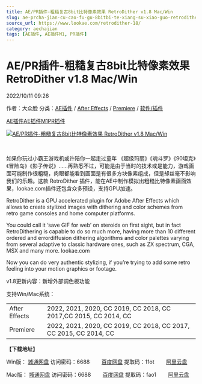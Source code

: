 ```yaml
---
title: AE/PR插件-粗糙复古8bit比特像素效果 RetroDither v1.8 Mac/Win
slug: ae-prcha-jian-cu-cao-fu-gu-8bitbi-te-xiang-su-xiao-guo-retrodither-v1-8-mac-win
source_url: https://www.lookae.com/retrodither-18/
category: aechajian
tags: [AE插件, AE插件M1, PR插件]
---
```

# AE/PR插件-粗糙复古8bit比特像素效果 RetroDither v1.8 Mac/Win

2022/10/11 09:26

作者：大众脸
分类：[AE插件](https://www.lookae.com/after-effects/aechajian/) / [After Effects](https://www.lookae.com/after-effects/) / [Premiere](https://www.lookae.com/qitarjcj/premierezy/) / [软件/插件](https://www.lookae.com/qitarjcj/)

[AE插件](https://www.lookae.com/tag/ae%e6%8f%92%e4%bb%b6/)[AE插件M1](https://www.lookae.com/tag/aem1/)[PR插件](https://www.lookae.com/tag/pr%e6%8f%92%e4%bb%b6/)

[![AE/PR插件-粗糙复古8bit比特像素效果 RetroDither v1.8 Mac/Win](https://www.lookae.com/wp-content/uploads/2014/08/RetroDither.jpg "AE/PR插件-粗糙复古8bit比特像素效果 RetroDither v1.8 Mac/Win-LookAE.com")](https://www.lookae.com/wp-content/uploads/2014/08/RetroDither.jpg)

﻿

如果你玩过小霸王游戏机或许陪你一起走过童年 《超级玛丽》《魂斗罗》《90坦克》《冒险岛》《影子传说》……再熟悉不过，可能是由于当时的技术或是能力，游戏画面可能制作很粗糙，肉眼都能看到画面是有很多方块像素组成，但是却丝毫不影响我们的乐趣。这款 RetroDither 插件，能在AE中制作模拟出粗糙比特像素画面效果，lookae.com插件还包含众多预设，支持GPU加速。

RetroDither is a GPU accelerated plugin for Adobe After Effects which allows to create stylized images with dithering and color schemes from retro game consoles and home computer platforms.

You could call it ‘save GIF for web’ on steroids on first sight, but in fact RetroDithering is capable to do so much more, having more than 10 different ordered and errordiffusion dithering algorithms and color palettes varying from several adaptive to classic hardware ones, such as ZX spectrum, CGA, MSX and many more. lookae.com

Now you can do very authentic stylizing, if you’re trying to add some retro feeling into your motion graphics or footage.

v1.8更新内容：新增外部调色板功能

支持Win/Mac系统：

|  |  |
| --- | --- |
| After Effects | 2022, 2021, 2020, CC 2019, CC 2018, CC 2017,CC 2015, CC 2014, CC |
| Premiere | 2022, 2021, 2020, CC 2019, CC 2018, CC 2017, CC 2015, CC 2014, CC |

**【下载地址】**

Win版： [城通网盘](https://url70.ctfile.com/f/2827370-632972900-3e12e8?p=4431) 访问密码：6688        [百度网盘](https://pan.baidu.com/s/1tVlufWyTu2T1XV2UkZxVaQ?pwd=11ot) 提取码：11ot        [阿里云盘](https://www.aliyundrive.com/s/cwpZFGotKpC)

Mac版： [城通网盘](https://url70.ctfile.com/f/2827370-692473968-010f39?p=4431) 访问密码：6688        [百度网盘](https://pan.baidu.com/s/1StkJDqIBYnoCoUWw1GWSHw?pwd=fao1) 提取码：fao1        [阿里云盘](https://www.aliyundrive.com/s/KudkUh2yj9y)
